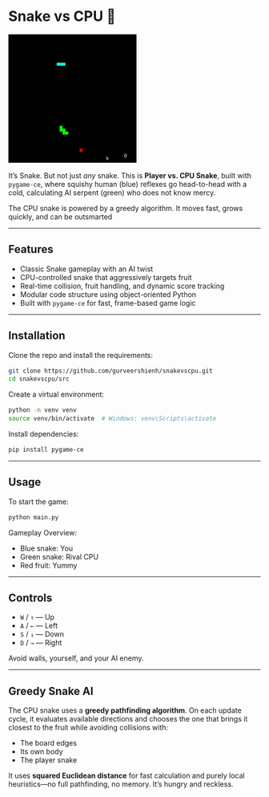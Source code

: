 # Snake vs CPU 🐍
![Gameplay Demo](assets/snakevscpu_demo.gif)

It’s Snake. But not just *any* snake. This is **Player vs. CPU Snake**, built with `pygame-ce`, where squishy human (blue) reflexes go head-to-head with a cold, calculating AI serpent (green) who does not know mercy.

The CPU snake is powered by a greedy algorithm. It moves fast, grows quickly, and can be outsmarted

---

## Features

- Classic Snake gameplay with an AI twist  
- CPU-controlled snake that aggressively targets fruit  
- Real-time collision, fruit handling, and dynamic score tracking  
- Modular code structure using object-oriented Python  
- Built with `pygame-ce` for fast, frame-based game logic  

---

## Installation

Clone the repo and install the requirements:

```bash
git clone https://github.com/gurveershienh/snakevscpu.git
cd snakevscpu/src
```

Create a virtual environment:

```bash
python -m venv venv
source venv/bin/activate  # Windows: venv\Scripts\activate
```

Install dependencies:

```bash
pip install pygame-ce
```

---

## Usage

To start the game:

```bash
python main.py
```

Gameplay Overview:
- Blue snake: You 
- Green snake: Rival CPU 
- Red fruit: Yummy

---

## Controls

- `W` / `↑` — Up  
- `A` / `←` — Left  
- `S` / `↓` — Down  
- `D` / `→` — Right  

Avoid walls, yourself, and your AI enemy.

---

## Greedy Snake AI

The CPU snake uses a **greedy pathfinding algorithm**. On each update cycle, it evaluates available directions and chooses the one that brings it closest to the fruit while avoiding collisions with:
- The board edges
- Its own body
- The player snake

It uses **squared Euclidean distance** for fast calculation and purely local heuristics—no full pathfinding, no memory. It’s hungry and reckless.
